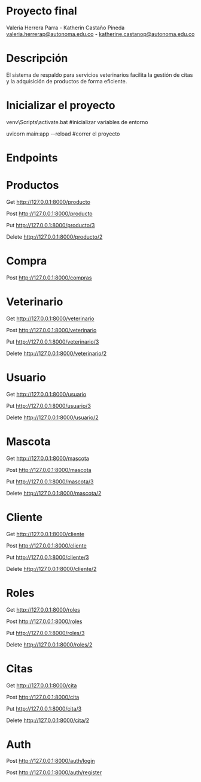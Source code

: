 # Proyecto final
Valeria Herrera Parra - Katherin Castaño Pineda
valeria.herrerap@autonoma.edu.co - katherine.castanop@autonoma.edu.co

# Descripción
El sistema de respaldo para servicios veterinarios facilita la gestión de citas y la adquisición de productos de forma eficiente.


# Inicializar el proyecto
venv\Scripts\activate.bat  #inicializar variables de entorno

uvicorn main:app --reload  #correr el proyecto

# Endpoints

# Productos 
Get http://127.0.0.1:8000/producto

Post http://127.0.0.1:8000/producto

Put http://127.0.0.1:8000/producto/3

Delete http://127.0.0.1:8000/producto/2

# Compra
Post http://127.0.0.1:8000/compras

# Veterinario
Get http://127.0.0.1:8000/veterinario

Post http://127.0.0.1:8000/veterinario

Put http://127.0.0.1:8000/veterinario/3

Delete http://127.0.0.1:8000/veterinario/2

# Usuario
Get http://127.0.0.1:8000/usuario

Put http://127.0.0.1:8000/usuario/3

Delete http://127.0.0.1:8000/usuario/2

# Mascota
Get http://127.0.0.1:8000/mascota

Post http://127.0.0.1:8000/mascota

Put http://127.0.0.1:8000/mascota/3

Delete http://127.0.0.1:8000/mascota/2

# Cliente
Get http://127.0.0.1:8000/cliente

Post http://127.0.0.1:8000/cliente

Put http://127.0.0.1:8000/cliente/3

Delete http://127.0.0.1:8000/cliente/2

# Roles
Get http://127.0.0.1:8000/roles

Post http://127.0.0.1:8000/roles

Put http://127.0.0.1:8000/roles/3

Delete http://127.0.0.1:8000/roles/2

# Citas
Get http://127.0.0.1:8000/cita

Post http://127.0.0.1:8000/cita

Put http://127.0.0.1:8000/cita/3

Delete http://127.0.0.1:8000/cita/2

# Auth
Post http://127.0.0.1:8000/auth/login

Post http://127.0.0.1:8000/auth/register











